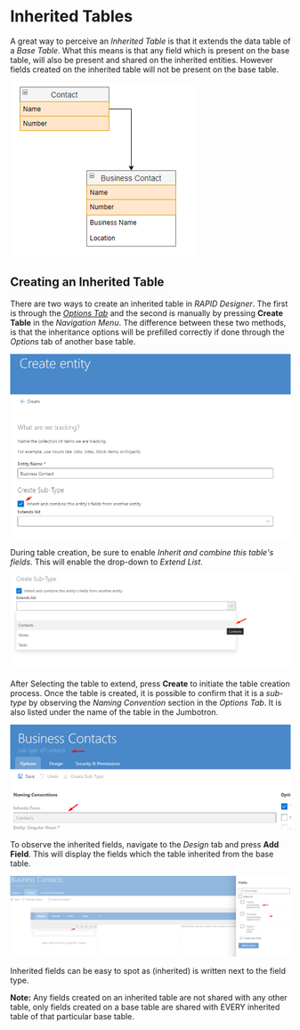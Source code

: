 # Inherited Tables

A great way to perceive an *Inherited Table* is that it extends the data table of a *Base Table*. What this means is that any field which is present on the base table, will also be present and shared on the inherited entities. However fields created on the inherited table will not be present on the base table.

![Inherited Tables 01.png](./downloaded_image_1705285783481.png)

## Creating an Inherited Table

There are two ways to create an inherited table in *RAPID Designer*. The first is through the [*Options Tab*](https://docs.rapidplatform.com/Options%20Tab.md) and the second is manually by pressing **Create Table** in the *Navigation Menu*. The difference between these two methods, is that the inheritance options will be prefilled correctly if done through the *Options* tab of another base table.

![Inherited Tables 02.png](./downloaded_image_1705285784492.png)

During table creation, be sure to enable *Inherit and combine this table's fields*. This will enable the drop-down to *Extend List*.

![Inherited Tables 03.png](./downloaded_image_1705285785503.png)

After Selecting the table to extend, press **Create** to initiate the table creation process. Once the table is created, it is possible to confirm that it is a *sub-type* by observing the *Naming Convention* section in the *Options Tab*. It is also listed under the name of the table in the Jumbotron.

![Inherited Tables 04.png](./downloaded_image_1705285786514.png)

To observe the inherited fields, navigate to the *Design* tab and press **Add Field**. This will display the fields which the table inherited from the base table.

![Inherited Tables 05.png](./downloaded_image_1705285787522.png)

Inherited fields can be easy to spot as (inherited) is written next to the field type.

**Note:** Any fields created on an inherited table are not shared with any other table, only fields created on a base table are shared with EVERY inherited table of that particular base table.